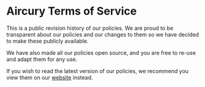 # Aircury Terms of Service

This is a public revision history of our policies. We are proud to be transparent about our policies and our changes
to them so we have decided to make these publicly available.

We have also made all our policies open source, and you are free to re-use and adapt them for any use.

If you wish to read the latest version of our policies, we recommend you view them on our 
[website](https://www.aircury.com) instead.
